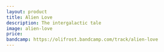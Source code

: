 ```yaml
---
layout: product
title: Alien Love
description: The intergalactic tale
image: alien-love
price: 
bandcamp: https://olifrost.bandcamp.com/track/alien-love
---
```

